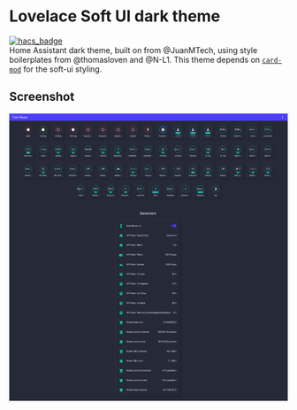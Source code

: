 # Lovelace Soft UI dark theme
[![hacs_badge](https://img.shields.io/badge/HACS-Custom-orange.svg?style=for-the-badge)](https://github.com/custom-components/hacs)  
Home Assistant dark theme, built on from @JuanMTech, using style boilerplates from @thomasloven and @N-L1.
This theme depends on [`card-mod`](https://github.com/thomasloven/lovelace-card-mod) for the soft-ui styling.
## Screenshot
[![Screenshot of it](darktheme.png)](#)
